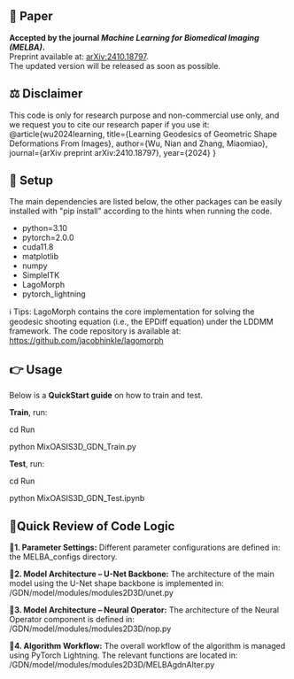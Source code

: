 ## 📜 Paper

**Accepted by the journal *Machine Learning for Biomedical Imaging (MELBA)*.**  
Preprint available at: [arXiv:2410.18797](https://arxiv.org/pdf/2410.18797).  
The updated version will be released as soon as possible.


## ⚖️ Disclaimer
This code is only for research purpose and non-commercial use only, and we request you to cite our research paper if you use it:  
@article{wu2024learning,
  title={Learning Geodesics of Geometric Shape Deformations From Images},
  author={Wu, Nian and Zhang, Miaomiao},
  journal={arXiv preprint arXiv:2410.18797},
  year={2024}
}

## 📌 Setup

The main dependencies are listed below, the other packages can be easily installed with "pip install" according to the hints when running the code.

* python=3.10
* pytorch=2.0.0
* cuda11.8
* matplotlib
* numpy
* SimpleITK
* LagoMorph
* pytorch_lightning

ℹ️ Tips:
LagoMorph contains the core implementation for solving the geodesic shooting equation (i.e., the EPDiff equation) under the LDDMM framework.
The code repository is available at: https://github.com/jacobhinkle/lagomorph


## 👉 Usage

Below is a **QuickStart guide** on how to train and test.

**Train**, run:

cd Run

python MixOASIS3D_GDN_Train.py


**Test**, run:

cd Run

python MixOASIS3D_GDN_Test.ipynb


## 🔬Quick Review of Code Logic

**🔹1. Parameter Settings:**
Different parameter configurations are defined in: the MELBA_configs directory.

**🔹2. Model Architecture – U-Net Backbone:**
The architecture of the main model using the U-Net shape backbone is implemented in: /GDN/model/modules/modules2D3D/unet.py

**🔹3. Model Architecture – Neural Operator:**
The architecture of the Neural Operator component is defined in: /GDN/model/modules/modules2D3D/nop.py

**🔹4. Algorithm Workflow:**
The overall workflow of the algorithm is managed using PyTorch Lightning. The relevant functions are located in: /GDN/model/modules/modules2D3D/MELBAgdnAlter.py
